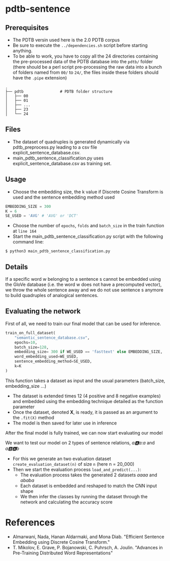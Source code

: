 # pdtb-sentence

## Prerequisites
* The PDTB versin used here is the 2.0 PDTB corpus
* Be sure to execute the ```../dependencies.sh``` script before starting anything.
* To be able to work, you have to copy all the 24 directories containing the pre-processed data of the PDTB database into the ```pdtb/``` folder (there should be a perl script pre-processing the raw data into a bunch of folders named from ```00/``` to ```24/```, the files inside these folders should have the ```.pipe``` extension)

```
.
├── pdtb                # PDTB folder structure
│   ├── 00
│   ├── 01
│   ├── ...
│   ├── 23
│   └── 24
```
## Files
* The dataset of quadruples is generated dynamically via pdtb_preprocess.py leading to a csv file explicit_sentence_database.csv.
* main_pdtb_sentence_classification.py uses explicit_sentence_database.csv as training set.

## Usage
* Choose the embedding size, the k value if Discrete Cosine Transform is used and the sentence embedding method used
```python
EMBEDDING_SIZE = 300
K = 6
SE_USED = 'AVG' # 'AVG' or 'DCT'
```
* Choose the number of ```epochs```, ```folds``` and ```batch_size``` in the train function at ```line 164```
* Start the main_pdtb_sentence_classification.py script with the following command line:
```
$ python3 main_pdtb_sentence_classification.py
```

## Details
If a specific word w belonging to a sentence s cannot be embedded using the GloVe database (i.e. the word w does not have a precomputed vector), we throw the whole sentence away and we do not use sentence s anymore to build quadruples of analogical sentences.


## Evaluating the network
First of all, we need to train our final model that can be used for inference.
```python
train_on_full_dataset(
    "semantic_sentence_database.csv",
    epochs=10,
    batch_size=128,
    embedding_size= 300 if WE_USED == 'fasttext' else EMBEDDING_SIZE,
    word_embedding_used=WE_USED,
    sentence_embedding_method=SE_USED,
    k=K
)
```
This function takes a dataset as input and the usual parameters (batch_size, embedding_size ...)
* The dataset is extended times 12 (4 positive and 8 negative examples) and embedded using the embedding technique detailed as the function parameter
* Once the dataset, denoted **X**, is ready, it is passed as an argument to the ```.fit(X)``` method
* The model is then saved for later use in inference

After the final model is fully trained, we can now start evaluating our model

We want to test our model on 2 types of sentence relations, *a:a:a:a* and *a:b::a:b*

* For this we generate an two evaluation dataset ```create_evaluation_dataset(n)``` of size ```n``` (here n = 20_000)
* Then we start the evaluation process ```load_and_predict(...)```:
  * The evaluation process takes the generated 2 datasets *aaaa* and *ababa*
  * Each dataset is embedded and reshaped to match the CNN input shape
  * We then infer the classes by running the dataset through the network and calculating the accuracy score

# References
* Almarwani, Nada, Hanan Aldarmaki, and Mona Diab. "Efficient Sentence Embedding using Discrete Cosine Transform."
* T. Mikolov, E. Grave, P. Bojanowski, C. Puhrsch, A. Joulin. "Advances in Pre-Training Distributed Word Representations"